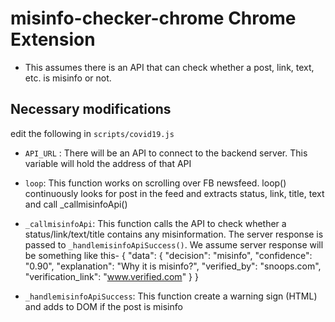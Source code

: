 # misinfo-checker-chrome Chrome Extension

- This assumes there is an API that can check whether a post, link, text, etc. is misinfo or not. 

## Necessary modifications

edit the following in `scripts/covid19.js`
- `API_URL` : There will be an API to connect to the backend server. This variable will hold the address of that API
- `loop`: This function works on scrolling over FB newsfeed. loop() continuously looks for post in the feed and extracts status, link, title, text and call _callmisinfoApi()
- `_callmisinfoApi`: This function calls the API to check whether a status/link/text/title contains any misinformation. The server response is passed to `_handlemisinfoApiSuccess()`. We assume server response will be something like this-
{
          "data": {
            "decision": "misinfo",
            "confidence": "0.90",
            "explanation": "Why it is misinfo?",
            "verified_by": "snoops.com",
            "verification_link": "www.verified.com"
          }
        }

- `_handlemisinfoApiSuccess`: This function create a warning sign (HTML) and adds to DOM if the post is misinfo


